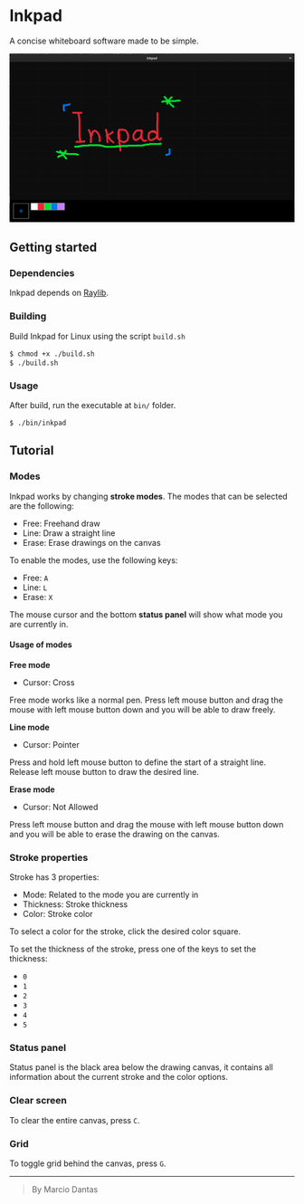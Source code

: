 # Inkpad
A concise whiteboard software made to be simple.

![Screenshot](./screenshot.png)

## Getting started
### Dependencies
Inkpad depends on [Raylib](https://www.raylib.com/).

### Building
Build Inkpad for Linux using the script `build.sh` 
```console
$ chmod +x ./build.sh
$ ./build.sh
```

### Usage
After build, run the executable at `bin/` folder.
```console
$ ./bin/inkpad
```

## Tutorial

### Modes
Inkpad works by changing **stroke modes**.
The modes that can be selected are the following:
- Free: Freehand draw
- Line: Draw a straight line
- Erase: Erase drawings on the canvas

To enable the modes, use the following keys:
- Free: `A`
- Line: `L`
- Erase: `X`

The mouse cursor and the bottom **status panel** will show what mode you are currently in.

#### Usage of modes

**Free mode**
- Cursor: Cross

Free mode works like a normal pen.
Press left mouse button and drag the mouse with left mouse button down
and you will be able to draw freely. 

**Line mode**
- Cursor: Pointer

Press and hold left mouse button to define the start of a
straight line. Release left mouse button to draw the desired line. 

**Erase mode**
- Cursor: Not Allowed

Press left mouse button and drag the mouse with left mouse button down
and you will be able to erase the drawing on the canvas. 

### Stroke properties
Stroke has 3 properties:
- Mode: Related to the mode you are currently in
- Thickness: Stroke thickness
- Color: Stroke color

To select a color for the stroke, click the desired color square.

To set the thickness of the stroke, press one of the keys to set the thickness:
- `0`
- `1`
- `2`
- `3`
- `4`
- `5`

### Status panel
Status panel is the black area below the drawing canvas, it contains all information
about the current stroke and the color options.

### Clear screen
To clear the entire canvas, press `C`.

### Grid
To toggle grid behind the canvas, press `G`.

---

> By Marcio Dantas
